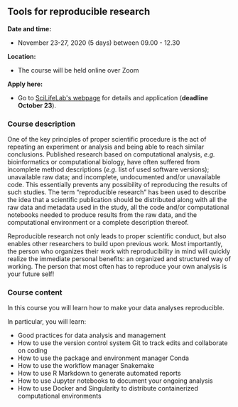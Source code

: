 <h2> Tools for reproducible research </h2>

**Date and time:**  
- November 23-27, 2020 (5 days) between 09.00 - 12.30

**Location:**  
- The course will be held online over Zoom

**Apply here:**  
- Go to [SciLifeLab's webpage](
https://www.scilifelab.se/events/tools-for-reproducible-research-5/) for
details and application (**deadline October 23**).

<h3> Course description </h3>

One of the key principles of proper scientific procedure is the act of
repeating an experiment or analysis and being able to reach similar
conclusions. Published research based on computational analysis, *e.g.*
bioinformatics or computational biology, have often suffered from incomplete
method descriptions (*e.g.* list of used software versions); unavailable raw
data; and incomplete, undocumented and/or unavailable code. This essentially
prevents any possibility of reproducing the results of such studies. The term
“reproducible research” has been used to describe the idea that a scientific
publication should be distributed along with all the raw data and metadata used
in the study, all the code and/or computational notebooks needed to produce
results from the raw data, and the computational environment or a complete
description thereof.

Reproducible research not only leads to proper scientific conduct, but also
enables other researchers to build upon previous work. Most importantly, the
person who organizes their work with reproducibility in mind will quickly
realize the immediate personal benefits: an organized and structured way of
working. The person that most often has to reproduce your own analysis is your
future self!

<h3> Course content </h3>

In this course you will learn how to make your data analyses reproducible.

In particular, you will learn:

* Good practices for data analysis and management
* How to use the version control system Git to track edits and collaborate on
  coding
* How to use the package and environment manager Conda
* How to use the workflow manager Snakemake
* How to use R Markdown to generate automated reports
* How to use Jupyter notebooks to document your ongoing analysis
* How to use Docker and Singularity to distribute containerized computational
  environments
